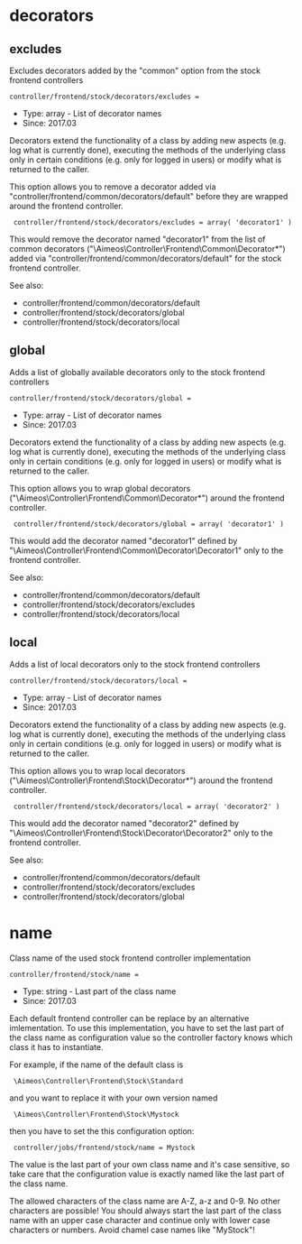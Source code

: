 
# decorators
## excludes

Excludes decorators added by the "common" option from the stock frontend controllers

```
controller/frontend/stock/decorators/excludes = 
```

* Type: array - List of decorator names
* Since: 2017.03

Decorators extend the functionality of a class by adding new aspects
(e.g. log what is currently done), executing the methods of the underlying
class only in certain conditions (e.g. only for logged in users) or
modify what is returned to the caller.

This option allows you to remove a decorator added via
"controller/frontend/common/decorators/default" before they are wrapped
around the frontend controller.

```
 controller/frontend/stock/decorators/excludes = array( 'decorator1' )
```

This would remove the decorator named "decorator1" from the list of
common decorators ("\Aimeos\Controller\Frontend\Common\Decorator\*") added via
"controller/frontend/common/decorators/default" for the stock frontend controller.

See also:

* controller/frontend/common/decorators/default
* controller/frontend/stock/decorators/global
* controller/frontend/stock/decorators/local

## global

Adds a list of globally available decorators only to the stock frontend controllers

```
controller/frontend/stock/decorators/global = 
```

* Type: array - List of decorator names
* Since: 2017.03

Decorators extend the functionality of a class by adding new aspects
(e.g. log what is currently done), executing the methods of the underlying
class only in certain conditions (e.g. only for logged in users) or
modify what is returned to the caller.

This option allows you to wrap global decorators
("\Aimeos\Controller\Frontend\Common\Decorator\*") around the frontend controller.

```
 controller/frontend/stock/decorators/global = array( 'decorator1' )
```

This would add the decorator named "decorator1" defined by
"\Aimeos\Controller\Frontend\Common\Decorator\Decorator1" only to the frontend controller.

See also:

* controller/frontend/common/decorators/default
* controller/frontend/stock/decorators/excludes
* controller/frontend/stock/decorators/local

## local

Adds a list of local decorators only to the stock frontend controllers

```
controller/frontend/stock/decorators/local = 
```

* Type: array - List of decorator names
* Since: 2017.03

Decorators extend the functionality of a class by adding new aspects
(e.g. log what is currently done), executing the methods of the underlying
class only in certain conditions (e.g. only for logged in users) or
modify what is returned to the caller.

This option allows you to wrap local decorators
("\Aimeos\Controller\Frontend\Stock\Decorator\*") around the frontend controller.

```
 controller/frontend/stock/decorators/local = array( 'decorator2' )
```

This would add the decorator named "decorator2" defined by
"\Aimeos\Controller\Frontend\Stock\Decorator\Decorator2" only to the frontend
controller.

See also:

* controller/frontend/common/decorators/default
* controller/frontend/stock/decorators/excludes
* controller/frontend/stock/decorators/global

# name

Class name of the used stock frontend controller implementation

```
controller/frontend/stock/name = 
```

* Type: string - Last part of the class name
* Since: 2017.03

Each default frontend controller can be replace by an alternative imlementation.
To use this implementation, you have to set the last part of the class
name as configuration value so the controller factory knows which class it
has to instantiate.

For example, if the name of the default class is

```
 \Aimeos\Controller\Frontend\Stock\Standard
```

and you want to replace it with your own version named

```
 \Aimeos\Controller\Frontend\Stock\Mystock
```

then you have to set the this configuration option:

```
 controller/jobs/frontend/stock/name = Mystock
```

The value is the last part of your own class name and it's case sensitive,
so take care that the configuration value is exactly named like the last
part of the class name.

The allowed characters of the class name are A-Z, a-z and 0-9. No other
characters are possible! You should always start the last part of the class
name with an upper case character and continue only with lower case characters
or numbers. Avoid chamel case names like "MyStock"!
